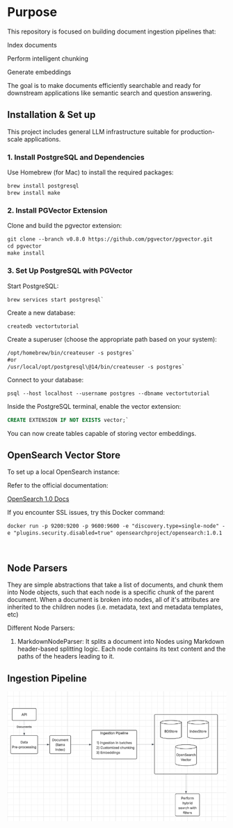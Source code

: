 # Purpose
This repository is focused on building document ingestion pipelines that:

Index documents

Perform intelligent chunking

Generate embeddings

The goal is to make documents efficiently searchable and ready for downstream applications like semantic search and question answering.



## Installation & Set up

This project includes general LLM infrastructure suitable for production-scale applications.

### 1. Install PostgreSQL and Dependencies

Use Homebrew (for Mac) to install the required packages:

```shell
brew install postgresql
brew install make
```

### 2. Install PGVector Extension

Clone and build the pgvector extension:
```shell
git clone --branch v0.8.0 https://github.com/pgvector/pgvector.git
cd pgvector
make install
```

### 3. Set Up PostgreSQL with PGVector

Start PostgreSQL:

```shell
brew services start postgresql`
```
Create a new database:
```shell
createdb vectortutorial
```

Create a superuser (choose the appropriate path based on your system):

```shell
/opt/homebrew/bin/createuser -s postgres` 
#or 
/usr/local/opt/postgresql\@14/bin/createuser -s postgres`
```

Connect to your database:

```shell
psql --host localhost --username postgres --dbname vectortutorial
```

Inside the PostgreSQL terminal, enable the vector extension:

```sql
CREATE EXTENSION IF NOT EXISTS vector;`
```
You can now create tables capable of storing vector embeddings.




## OpenSearch Vector Store

To set up a local OpenSearch instance:

Refer to the official documentation:

[OpenSearch 1.0 Docs](https://opensearch.org/docs/1.0/)

If you encounter SSL issues, try this Docker command:

```shell
docker run -p 9200:9200 -p 9600:9600 -e "discovery.type=single-node" -e "plugins.security.disabled=true" opensearchproject/opensearch:1.0.1
```
`
`


## Node Parsers

They are simple abstractions that take a list of documents, and chunk them
into Node objects, such that each node is a specific chunk of the parent document. 
When a document is broken into nodes, all of it's attributes are inherited 
to the children nodes (i.e. metadata, text and metadata templates, etc)

Different Node Parsers:

1) MarkdownNodeParser: It splits a document into Nodes using Markdown header-based splitting logic. Each node contains its text content and the paths
of the headers leading to it.

## Ingestion Pipeline


![Alt text](images/Ingestion_Pipeline.png)